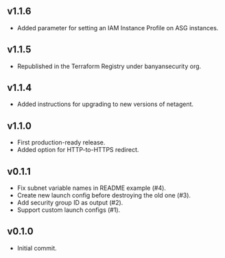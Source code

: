 ## v1.1.6
 * Added parameter for setting an IAM Instance Profile on ASG instances.

## v1.1.5
 * Republished in the Terraform Registry under banyansecurity org.

## v1.1.4
 * Added instructions for upgrading to new versions of netagent.

## v1.1.0
 * First production-ready release.
 * Added option for HTTP-to-HTTPS redirect.

## v0.1.1
 * Fix subnet variable names in README example (#4).
 * Create new launch config before destroying the old one (#3).
 * Add security group ID as output (#2).
 * Support custom launch configs (#1).

## v0.1.0
 * Initial commit.
